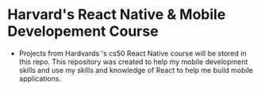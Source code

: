 # Harvard's React Native & Mobile Developement Course
- Projects from Hardvards 's cs50 React Native course will be stored in this repo. This repository was created to help my mobile development skills and use my skills and knowledge of React to help me build mobile applications.

